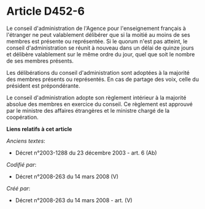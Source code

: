 # Article D452-6

Le conseil d'administration de l'Agence pour l'enseignement français à l'étranger ne peut valablement délibérer que si la
moitié au moins de ses membres est présente ou représentée. Si le quorum n'est pas atteint, le conseil d'administration se
réunit à nouveau dans un délai de quinze jours et délibère valablement sur le même ordre du jour, quel que soit le nombre de
ses membres présents.

Les délibérations du conseil d'administration sont adoptées à la majorité des membres présents ou représentés. En cas de
partage des voix, celle du président est prépondérante.

Le conseil d'administration adopte son règlement intérieur à la majorité absolue des membres en exercice du conseil. Ce
règlement est approuvé par le ministre des affaires étrangères et le ministre chargé de la coopération.

**Liens relatifs à cet article**

_Anciens textes_:

  - Décret n°2003-1288 du 23 décembre 2003 - art. 6 (Ab)

_Codifié par_:

  - Décret n°2008-263 du 14 mars 2008 (V)

_Créé par_:

  - Décret n°2008-263 du 14 mars 2008 - art. (V)
